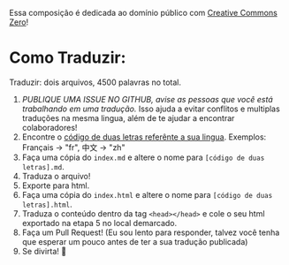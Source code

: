 Essa composição é dedicada ao domínio público com [Creative Commons Zero](https://creativecommons.org/choose/zero/)!

# Como Traduzir:

Traduzir: dois arquivos, 4500 palavras no total.

1. _PUBLIQUE UMA ISSUE NO GITHUB, avise as pessoas que você está trabalhando em uma tradução._ Isso ajuda a evitar conflitos e multiplas traduções na mesma lingua, além de te ajudar a encontrar colaboradores!
2. Encontre o [código de duas letras referênte a sua lingua](https://en.wikipedia.org/wiki/List_of_ISO_639-1_codes). Exemplos: Français → "fr", 中文 → "zh"
3. Faça uma cópia do `index.md` e altere o nome para `[código de duas letras].md`.
4. Traduza o arquivo!
5. Exporte para html.
6. Faça uma cópia do `index.html` e altere o nome para `[código de duas letras].html`.
7. Traduza o conteúdo dentro da tag `<head></head>` e cole o seu html exportado na etapa 5 no local demarcado.
8. Faça um Pull Request! (Eu sou lento para responder, talvez você tenha que esperar um pouco antes de ter a sua tradução publicada)
9. Se divirta! 🎉
